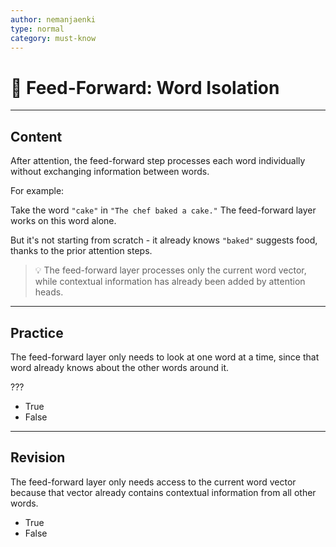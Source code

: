 ```yaml
---
author: nemanjaenki
type: normal
category: must-know
---
```


# 🧠 Feed-Forward: Word Isolation

---

## Content

After attention, the feed-forward step processes each word individually without exchanging information between words.

For example:

Take the word `"cake"` in `"The chef baked a cake."` The feed-forward layer works on this word alone.

But it's not starting from scratch - it already knows `"baked"` suggests food, thanks to the prior attention steps.

> 💡 The feed-forward layer processes only the current word vector, while contextual information has already been added by attention heads.

---

## Practice

The feed-forward layer only needs to look at one word at a time, since that word already knows about the other words around it.

???

- True
- False

---

## Revision

The feed-forward layer only needs access to the current word vector because that vector already contains contextual information from all other words.

- True
- False
